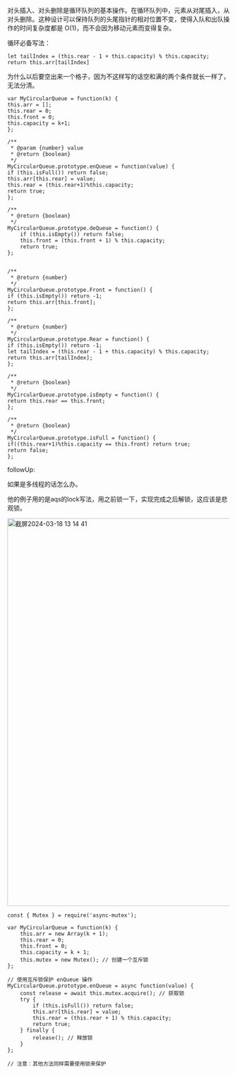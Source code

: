 对头插入、对头删除是循环队列的基本操作。在循环队列中，元素从对尾插入，从对头删除。这种设计可以保持队列的头尾指针的相对位置不变，使得入队和出队操作的时间复杂度都是 O(1)，而不会因为移动元素而变得复杂。     

循环必备写法：        

```code
let tailIndex = (this.rear - 1 + this.capacity) % this.capacity;
return this.arr[tailIndex]
```

为什么以后要空出来一个格子，因为不这样写的话空和满的两个条件就长一样了，无法分清。     


```code
var MyCircularQueue = function(k) {
this.arr = [];
this.rear = 0;
this.front = 0;
this.capacity = k+1;
};

/** 
 * @param {number} value
 * @return {boolean}
 */
MyCircularQueue.prototype.enQueue = function(value) {
if (this.isFull()) return false;
this.arr[this.rear] = value;
this.rear = (this.rear+1)%this.capacity;
return true;
};

/**
 * @return {boolean}
 */
MyCircularQueue.prototype.deQueue = function() {
    if (this.isEmpty()) return false;
    this.front = (this.front + 1) % this.capacity;
    return true;
};


/**
 * @return {number}
 */
MyCircularQueue.prototype.Front = function() {
if (this.isEmpty()) return -1;
return this.arr[this.front];
};

/**
 * @return {number}
 */
MyCircularQueue.prototype.Rear = function() {
if (this.isEmpty()) return -1;
let tailIndex = (this.rear - 1 + this.capacity) % this.capacity;
return this.arr[tailIndex];
};

/**
 * @return {boolean}
 */
MyCircularQueue.prototype.isEmpty = function() {
return this.rear == this.front;
};

/**
 * @return {boolean}
 */
MyCircularQueue.prototype.isFull = function() {
if((this.rear+1)%this.capacity == this.front) return true;
return false;
};
```


followUp:      

如果是多线程的话怎么办。      

他的例子用的是aqs的lock写法，用之前锁一下，实现完成之后解锁，这应该是悲观锁。         

<img width="880" alt="截屏2024-03-18 13 14 41" src="https://github.com/xkong-study/gucheng_algorithm/assets/100473178/e333863c-3f30-4435-acdb-e89f33821e3d">


```code
const { Mutex } = require('async-mutex');

var MyCircularQueue = function(k) {
    this.arr = new Array(k + 1);
    this.rear = 0;
    this.front = 0;
    this.capacity = k + 1;
    this.mutex = new Mutex(); // 创建一个互斥锁
};

// 使用互斥锁保护 enQueue 操作
MyCircularQueue.prototype.enQueue = async function(value) {
    const release = await this.mutex.acquire(); // 获取锁
    try {
        if (this.isFull()) return false;
        this.arr[this.rear] = value;
        this.rear = (this.rear + 1) % this.capacity;
        return true;
    } finally {
        release(); // 释放锁
    }
};

// 注意：其他方法同样需要使用锁来保护

```
